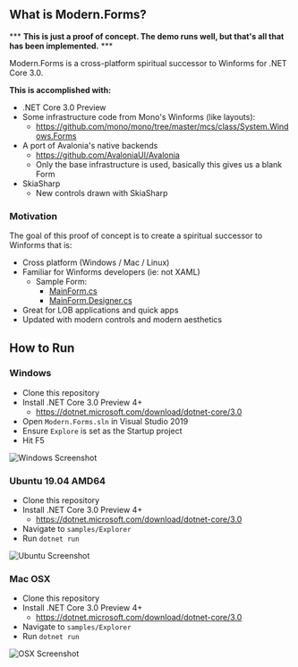 ## What is Modern.Forms?

*** **This is just a proof of concept. The demo runs well, but that's all that has been implemented.** ***

Modern.Forms is a cross-platform spiritual successor to Winforms for .NET Core 3.0.

**This is accomplished with:**

* .NET Core 3.0 Preview
* Some infrastructure code from Mono's Winforms (like layouts):
  * https://github.com/mono/mono/tree/master/mcs/class/System.Windows.Forms
* A port of Avalonia's native backends
  * https://github.com/AvaloniaUI/Avalonia
  * Only the base infrastructure is used, basically this gives us a blank Form
* SkiaSharp
  * New controls drawn with SkiaSharp

### Motivation

The goal of this proof of concept is to create a spiritual successor to Winforms that is:
* Cross platform (Windows / Mac / Linux)
* Familiar for Winforms developers (ie: not XAML)
  * Sample Form:
    * [MainForm.cs](https://github.com/jpobst/Modern.Forms/blob/master/samples/Explorer/MainForm.cs)
    * [MainForm.Designer.cs](https://github.com/jpobst/Modern.Forms/blob/master/samples/Explorer/MainForm.Designer.cs)
* Great for LOB applications and quick apps
* Updated with modern controls and modern aesthetics

## How to Run

### Windows

* Clone this repository
* Install .NET Core 3.0 Preview 4+
  * https://dotnet.microsoft.com/download/dotnet-core/3.0
* Open `Modern.Forms.sln` in Visual Studio 2019
* Ensure `Explore` is set as the Startup project
* Hit F5

![Windows Screenshot](https://github.com/jpobst/Modern.Forms/blob/master/docs/explorer-windows.png "Windows Screenshot")

### Ubuntu 19.04 AMD64

* Clone this repository
* Install .NET Core 3.0 Preview 4+
  * https://dotnet.microsoft.com/download/dotnet-core/3.0
* Navigate to `samples/Explorer`
* Run `dotnet run`

![Ubuntu Screenshot](https://github.com/jpobst/Modern.Forms/blob/master/docs/explorer-ubuntu.png "Ubuntu Screenshot")

### Mac OSX

* Clone this repository
* Install .NET Core 3.0 Preview 4+
  * https://dotnet.microsoft.com/download/dotnet-core/3.0
* Navigate to `samples/Explorer`
* Run `dotnet run`

![OSX Screenshot](https://github.com/jpobst/Modern.Forms/blob/master/docs/explorer-osx.png "Mac Screenshot")
